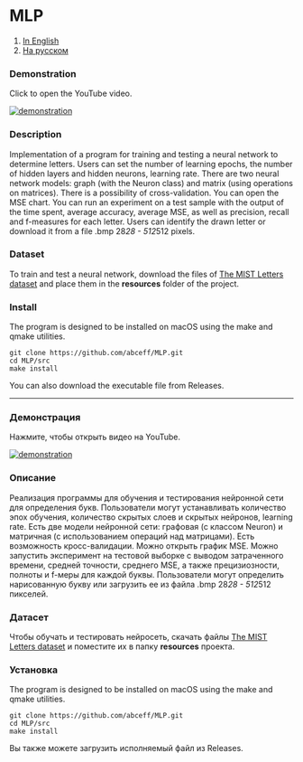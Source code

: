 # MLP
1. [In English](#demonstration)
2. [На русском](#демонстрация)
### Demonstration
Click to open the YouTube video.

[![demonstration](https://img.youtube.com/vi/OCbu3BxHkv0/0.jpg)](https://youtu.be/OCbu3BxHkv0)

### Description
Implementation of a program for training and testing a neural network to determine letters.
Users can set the number of learning epochs, the number of hidden layers and hidden neurons, learning rate. There are two neural network models: graph (with the Neuron class) and matrix (using operations on matrices). There is a possibility of cross-validation. You can open the MSE chart. You can run an experiment on a test sample with the output of the time spent, average accuracy, average MSE, as well as precision, recall and f-measures for each letter. Users can identify the drawn letter or download it from a file .bmp 28*28 - 512*512 pixels.

### Dataset
To train and test a neural network, download the files of [The MIST Letters dataset](https://drive.google.com/drive/folders/1eDmxXv-bGOCr58TjkyaM0R2zoOkfFMYb?usp=sharing) and place them in the **resources** folder of the project.

### Install
The program is designed to be installed on macOS using the make and qmake utilities.
```
git clone https://github.com/abceff/MLP.git
cd MLP/src
make install
```
You can also download the executable file from Releases.
***

### Демонстрация
Нажмите, чтобы открыть видео на YouTube.

[![demonstration](https://img.youtube.com/vi/OCbu3BxHkv0/0.jpg)](https://youtu.be/OCbu3BxHkv0)

### Описание
Реализация программы для обучения и тестирования нейронной сети для определения букв.
Пользователи могут устанавливать количество эпох обучения, количество скрытых слоев и скрытых нейронов, learning rate. Есть две модели нейронной сети: графовая (с классом Neuron) и матричная (с использованием операций над матрицами). Есть возможность кросс-валидации. Можно открыть график MSE. Можно запустить эксперимент на тестовой выборке с выводом затраченного времени, средней точности, среднего MSE, а также прецизиозности, полноты и f-меры для каждой буквы. Пользователи могут определить нарисованную букву или загрузить ее из файла .bmp 28*28 - 512*512 пикселей.

### Датасет
Чтобы обучать и тестировать нейросеть, скачать файлы [The MIST Letters dataset](https://drive.google.com/drive/folders/1eDmxXv-bGOCr58TjkyaM0R2zoOkfFMYb?usp=sharing) и поместите их в папку **resources** проекта.

### Установка
The program is designed to be installed on macOS using the make and qmake utilities.
```
git clone https://github.com/abceff/MLP.git
cd MLP/src
make install
```
Вы также можете загрузить исполняемый файл из Releases.
